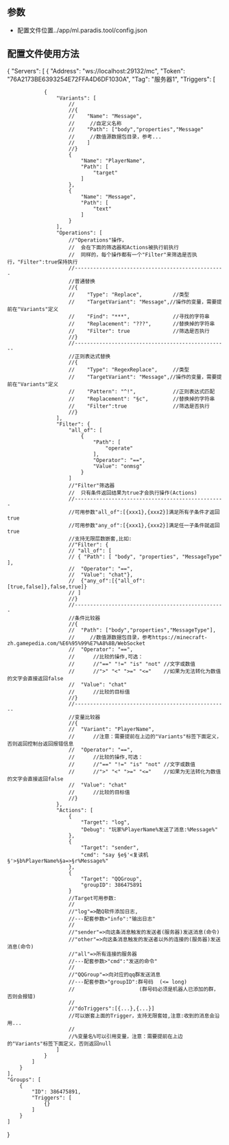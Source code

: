 ## 参数
- 配置文件位置../app/ml.paradis.tool/config.json
## 配置文件使用方法



{
    "Servers": [
        {
            "Address": "ws://localhost:29132/mc",
            "Token": "76A2173BE6393254E72FFA4D6DF1030A",
            "Tag": "服务器1",
            "Triggers": [
               
                {
                    "Variants": [
                        //
                        //{
                        //    "Name": "Message",
                        //     //自定义名称
                        //    "Path": ["body","properties","Message"
                        //     //数值源数据包目录，参考...
                        //    ]
                        //}
                        {
                            "Name": "PlayerName",
                            "Path": [
                                "target"
                            ]
                        },
                        {
                            "Name": "Message",
                            "Path": [
                                "text"
                            ]
                        }
                    ],
                    "Operations": [
                        //"Operations"操作，
                        //  会在下面的筛选器和Actions被执行前执行
                        //  同样的，每个操作都有一个"Filter"来筛选是否执行，"Filter":true保持执行
                        //-------------------------------------------------
                        //普通替换
                        //{
                        //    "Type": "Replace",          //类型
                        //    "TargetVariant": "Message",//操作的变量，需要提前在"Variants"定义
                        //    "Find": "***",              //寻找的字符串
                        //    "Replacement": "???",       //替换掉的字符串
                        //    "Filter": true              //筛选是否执行
                        //}
                        //--------------------------------------------------
                        //正则表达式替换
                        //{
                        //    "Type": "RegexReplace",     //类型
                        //    "TargetVariant": "Message",//操作的变量，需要提前在"Variants"定义
                        //    "Pattern": "^!",            //正则表达式匹配
                        //    "Replacement": "§c",        //替换掉的字符串
                        //    "Filter":true               //筛选是否执行
                        //} 
                    ],
                    "Filter": {
                        "all_of": [
                            {
                                "Path": [
                                    "operate"
                                ],
                                "Operator": "==",
                                "Value": "onmsg"
                            }
                        ]
                        //"Filter"筛选器
                        //  只有条件返回结果为true才会执行操作(Actions)
                        //-------------------------------------------------
                        //可用参数"all_of":[{xxx1},{xxx2}]满足所有子条件才返回true
                        //可用参数"any_of":[{xxx1},{xxx2}]满足任一子条件就返回true
                        //支持无限层数嵌套,比如:
                        //"Filter": {
                        // "all_of": [ 
                        // { "Path": [ "body", "properties", "MessageType" ],
                        //  "Operator": "==",
                        //  "Value": "chat"},
                        //  {"any_of":[{"all_of":[true,false]},false,true]}
                        // ]
                        //}
                        //-------------------------------------------------
                        //条件比较器
                        //{
                        //  "Path": ["body","properties","MessageType"],
                        //     //数值源数据包目录，参考https://minecraft-zh.gamepedia.com/%E6%95%99%E7%A8%8B/WebSocket
                        //  "Operator": "==",
                        //      //比较的操作,可选：
                        //      //"==" "!=" "is" "not" //文字或数值
                        //      //">" "<" ">=" "<="    //如果为无法转化为数值的文字会直接返回false
                        //  "Value": "chat"
                        //      //比较的目标值
                        //}
                        //--------------------------------------------------
                        //变量比较器
                        //{
                        //  "Variant": "PlayerName",
                        //      //注意：需要提前在上边的"Variants"标签下面定义，否则返回控制台返回报错信息
                        //  "Operator": "==",
                        //      //比较的操作,可选：
                        //      //"==" "!=" "is" "not" //文字或数值
                        //      //">" "<" ">=" "<="    //如果为无法转化为数值的文字会直接返回false
                        //  "Value": "chat"
                        //      //比较的目标值
                        //}
                    },
                    "Actions": [
                        {
                            "Target": "log",
                            "Debug": "玩家%PlayerName%发送了消息:%Message%"
                        },
                        {
                            "Target": "sender",
                            "cmd": "say §e§'<复读机§'>§b%PlayerName%§a=>§r%Message%"
                        },
                        {
                            "Target": "QQGroup",
                            "groupID": 386475891
                        }
                        //Target可用参数:
                        //
                        //"log"=>酷Q软件添加日志,
                        //---配套参数>"info":"输出日志"
                        //
                        //"sender"=>向这条消息触发的发送者(服务器)发送消息(命令)
                        //"other"=>向这条消息触发的发送者以外的连接的(服务器)发送消息(命令)
                        //"all"=>所有连接的服务器
                        //---配套参数>"cmd":"发送的命令"
                        //
                        //"QQGroup"=>向对应的qq群发送消息
                        //---配套参数>"groupID":群号码  (<= long)
                        //                     (群号码必须是机器人已添加的群，否则会报错)
                        //
                        //"doTriggers":[{...},{...}]
                        //可以嵌套上面的Trigger，支持无限套娃,注意:收到的消息会沿用...
                        //
                        //%变量名%可以引用变量，注意：需要提前在上边的"Variants"标签下面定义，否则返回null
                    ]
                }
            ]
        }
    ],
    "Groups": [
        {
            "ID": 386475891,
            "Triggers": [
                {}
            ]
        }
    ]
}
